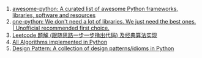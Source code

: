 1. [awesome-python: A curated list of awesome Python frameworks, libraries, software and resources](https://github.com/vinta/awesome-python)</br>
2. [one-python: We don't need a lot of libraries. We just need the best ones. | Unofficial recommended first choice.](https://github.com/geekan/one-python)</br>
3. [Leetcode 题解 (跟随思路一步一步撸出代码) 及经典算法实现](https://github.com/apachecn/awesome-algorithm)</br>
4. [All Algorithms implemented in Python](https://github.com/TheAlgorithms/Python)</br>
5. [Design Pattern: A collection of design patterns/idioms in Python](https://github.com/faif/python-patterns)</br>
